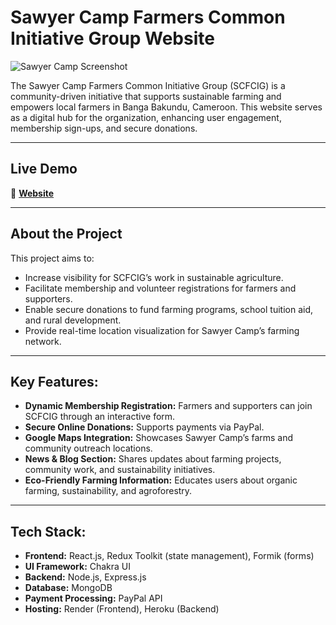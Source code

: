 # Sawyer Camp Farmers Common Initiative Group Website

![Sawyer Camp Screenshot](https://ik.imagekit.io/thormars/portfolio/sawyer.png)

The Sawyer Camp Farmers Common Initiative Group (SCFCIG) is a community-driven initiative that supports sustainable farming and empowers local farmers in Banga Bakundu, Cameroon. This website serves as a digital hub for the organization, enhancing user engagement, membership sign-ups, and secure donations.

---

##  Live Demo
🔗 **[Website](https://sawyercamp.thomastepi.com)**  

---

## About the Project

This project aims to:

- Increase visibility for SCFCIG’s work in sustainable agriculture.
- Facilitate membership and volunteer registrations for farmers and supporters.
- Enable secure donations to fund farming programs, school tuition aid, and rural development.
- Provide real-time location visualization for Sawyer Camp’s farming network.

---

## Key Features:

- **Dynamic Membership Registration:** Farmers and supporters can join SCFCIG through an interactive form.
- **Secure Online Donations:** Supports payments via PayPal.
- **Google Maps Integration:** Showcases Sawyer Camp’s farms and community outreach locations.
- **News & Blog Section:** Shares updates about farming projects, community work, and sustainability initiatives.
- **Eco-Friendly Farming Information:** Educates users about organic farming, sustainability, and agroforestry.

---

## Tech Stack:

- **Frontend:** React.js, Redux Toolkit (state management), Formik (forms)
- **UI Framework:** Chakra UI
- **Backend:** Node.js, Express.js
- **Database:** MongoDB
- **Payment Processing:** PayPal API
- **Hosting:** Render (Frontend), Heroku (Backend)
